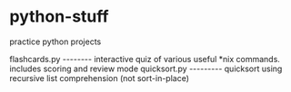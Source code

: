 python-stuff
============

practice python projects

flashcards.py -------- interactive quiz of various useful *nix commands. includes scoring and review mode
quicksort.py --------- quicksort using recursive list comprehension (not sort-in-place)
